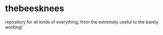 # thebeesknees
repository for all kinds of everything, from the extremely useful to the barely working!

